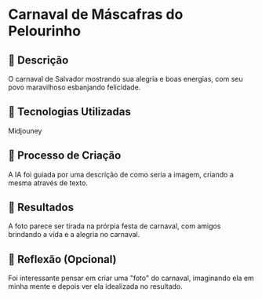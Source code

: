# Carnaval de Máscafras do Pelourinho

## 📒 Descrição
O carnaval de Salvador mostrando sua alegria e boas energias, com seu povo maravilhoso esbanjando felicidade.

## 🤖 Tecnologias Utilizadas
Midjouney

## 🧐 Processo de Criação
A IA foi guiada por uma descrição de como seria a imagem, criando a mesma através de texto.

## 🚀 Resultados
A foto parece ser tirada na prórpia festa de carnaval, com amigos brindando a vida e a alegria no carnaval.

## 💭 Reflexão (Opcional)
Foi interessante pensar em criar uma "foto" do carnaval, imaginando ela em minha mente e depois ver ela idealizada no resultado.
